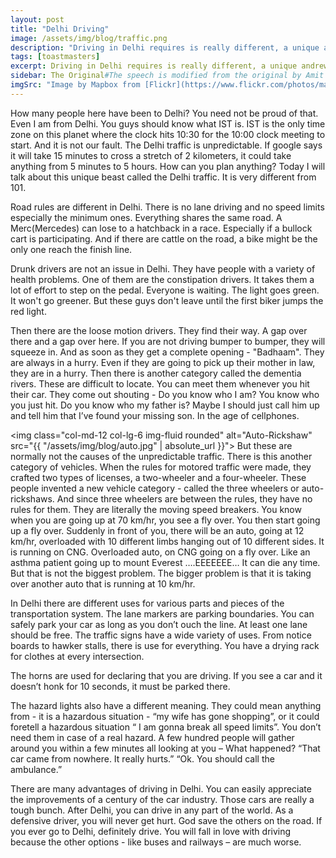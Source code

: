 ```yaml
---
layout: post
title: "Delhi Driving"
image: /assets/img/blog/traffic.png
description: "Driving in Delhi requires is really different, a unique and rewarding experience you could ever imagine."
tags: [toastmasters]
excerpt: Driving in Delhi requires is really different, a unique andrewarding experience you could ever imagine.
sidebar: The Original#The speech is modified from the original by Amit Tandon on [Traffic in Delhi](https://www.youtube.com/watch?v=xKLl7vo4jcY). This speech target a very different set of audience. Hope no feelings were hurt and the changes were all for the better.
imgSrc: "Image by Mapbox from [Flickr](https://www.flickr.com/photos/mapbox/32989254824). The auto from [JS Auto](http://www.jsauto.co.in)"
---
```


How many people here have been to Delhi? You need not be proud of that. Even I am from Delhi. You guys should know what IST is. IST is the only time zone on this planet where the clock hits 10:30 for the 10:00 clock meeting to start. And it is not our fault. The Delhi traffic is unpredictable. If google says it will take 15 minutes to cross a stretch of 2 kilometers, it could take anything from 5 minutes to 5 hours. How can you plan anything? Today I will talk about this unique beast called the Delhi traffic. It is very different from 101.

Road rules are different in Delhi. There is no lane driving and no speed limits especially the minimum ones. Everything shares the same road. A Merc(Mercedes) can lose to a hatchback in a race. Especially if a bullock cart is participating. And if there are cattle on the road, a bike might be the only one reach the finish line.

Drunk drivers are not an issue in Delhi. They have people with a variety of health problems. One of them are the constipation drivers. It takes them a lot of effort to step on the pedal. Everyone is waiting. The light goes green. It won't go greener. But these guys don't leave until the first biker jumps the red light.

Then there are the loose motion drivers. They find their way. A gap over there and a gap over here. If you are not driving bumper to bumper, they will squeeze in. And as soon as they get a complete opening - "Badhaam". They are always in a hurry. Even if they are going to pick up their mother in law, they are in a hurry.
Then there is another category called the dementia rivers. These are difficult to locate. You can meet them whenever you hit their car. They come out shouting - Do you know who I am? You know who you just hit. Do you know who my father is? Maybe I should just call him up and tell him that I’ve found your missing son. In the age of cellphones.

<img class="col-md-12 col-lg-6 img-fluid rounded" alt="Auto-Rickshaw" src="{{ "/assets/img/blog/auto.jpg" | absolute_url }}">
But these are normally not the causes of the unpredictable traffic. There is this another category of vehicles. When the rules for motored traffic were made, they crafted two types of licenses, a two-wheeler and a four-wheeler. These people invented a new vehicle category - called the three wheelers or auto-rickshaws. And since three wheelers are between the rules, they have no rules for them. They are literally the moving speed breakers. You know when you are going up at 70 km/hr, you see a fly over. You then start going up a fly over. Suddenly in front of you, there will be an auto, going at 12 km/hr, overloaded with 10 different limbs hanging out of 10 different sides. It is running on CNG. Overloaded auto, on CNG going on a fly over. Like an asthma patient going up to mount Everest ….EEEEEEE… It can die any time. But that is not the biggest problem. The bigger problem is that it is taking over another auto that is running at 10 km/hr.

In Delhi there are different uses for various parts and pieces of the transportation system. The lane markers are parking boundaries. You can safely park your car as long as you don’t ouch the line. At least one lane should be free.
The traffic signs have a wide variety of uses. From notice boards to hawker stalls, there is use for everything. You have a drying rack for clothes at every intersection.

The horns are used for declaring that you are driving. If you see a car and it doesn’t honk for 10 seconds, it must be parked there.

The hazard lights also have a different meaning. They could mean anything from - it is a hazardous situation -  “my wife has gone shopping”, or it could foretell a hazardous situation  “ I am gonna break all speed limits”. You don’t need them in case of a real hazard. A few hundred people will gather around you within a few minutes all looking at you – What happened?
“That car came from nowhere. It really hurts.”
“Ok. You should call the ambulance.”

There are many advantages of driving in Delhi. You can easily appreciate the improvements of a century of the car industry. Those cars are really a tough bunch. After Delhi, you can drive in any part of the world. As a defensive driver, you will never get hurt. God save the others on the road. If you ever go to Delhi, definitely drive. You will fall in love with driving because the other options - like buses and railways – are much worse.
